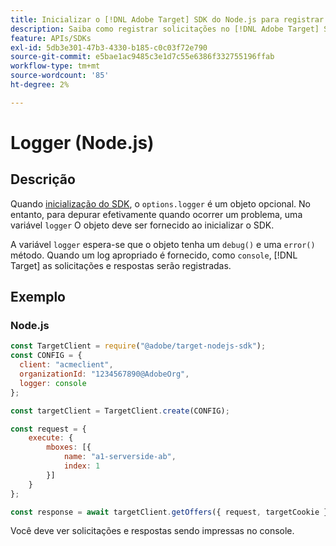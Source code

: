```yaml
---
title: Inicializar o [!DNL Adobe Target] SDK do Node.js para registrar solicitações
description: Saiba como registrar solicitações no [!DNL Adobe Target] SDK do Node.js.
feature: APIs/SDKs
exl-id: 5db3e301-47b3-4330-b185-c0c03f72e790
source-git-commit: e5bae1ac9485c3e1d7c55e6386f332755196ffab
workflow-type: tm+mt
source-wordcount: '85'
ht-degree: 2%

---
```


# Logger (Node.js)

## Descrição

Quando [inicialização do SDK](initialize-sdk.md), o `options.logger` é um objeto opcional. No entanto, para depurar efetivamente quando ocorrer um problema, uma variável `logger` O objeto deve ser fornecido ao inicializar o SDK.

A variável `logger` espera-se que o objeto tenha um `debug()` e uma `error()` método. Quando um log apropriado é fornecido, como `console`, [!DNL Target] as solicitações e respostas serão registradas.

## Exemplo

### Node.js

```js {line-numbers="true"}
const TargetClient = require("@adobe/target-nodejs-sdk");
const CONFIG = {
  client: "acmeclient",
  organizationId: "1234567890@AdobeOrg",
  logger: console
};

const targetClient = TargetClient.create(CONFIG);

const request = {
    execute: {
        mboxes: [{
            name: "a1-serverside-ab",
            index: 1
        }]
    }
};

const response = await targetClient.getOffers({ request, targetCookie });
```

Você deve ver solicitações e respostas sendo impressas no console.
